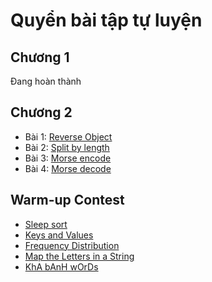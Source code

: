 # Quyển bài tập tự luyện
## Chương 1
Đang hoàn thành
## Chương 2
- Bài 1: [Reverse Object](./chapter-2/reverse-object.md)
- Bài 2: [Split by length](./chapter-2/split-by-length.md)
- Bài 3: [Morse encode](./chapter-2/morse-encode.md)
- Bài 4: [Morse decode](./chapter-2/morse-decode.md)
## Warm-up Contest
- [Sleep sort](./warm-up-contest/sleep-sort.md)
- [Keys and Values](./warm-up-contest/keys-and-values.md)
- [Frequency Distribution](./warm-up-contest/frequency-distribution.md)
- [Map the Letters in a String](./warm-up-contest/map-the-letters-in-a-string.md)
- [KhA bAnH wOrDs](./warm-up-contest/kha-banh-words.md)
